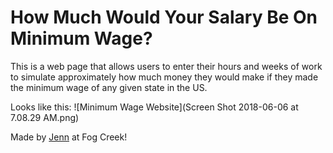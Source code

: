 How Much Would Your Salary Be On Minimum Wage?
=========================

This is a web page that allows users to enter their hours and weeks of work to simulate approximately how much money they would make if they made the minimum wage of any given state in the US.

Looks like this:
![Minimum Wage Website](Screen Shot 2018-06-06 at 7.08.29 AM.png)

Made by [Jenn](https://glitch.com/@jennschiffer) at Fog Creek!

